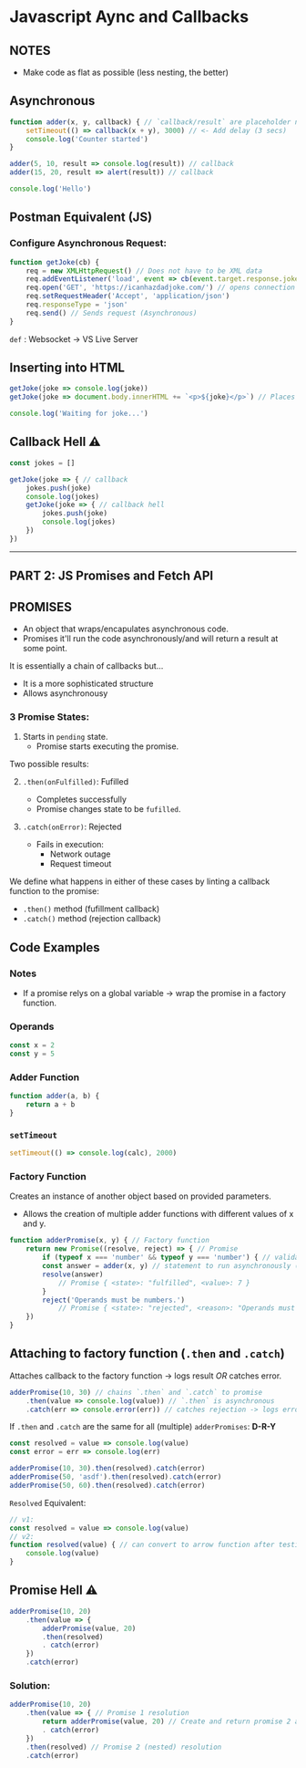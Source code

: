 # Javascript Aync and Callbacks

## NOTES

- Make code as flat as possible (less nesting, the better)

## Asynchronous

```javascript
function adder(x, y, callback) { // `callback/result` are placeholder names.
    setTimeout(() => callback(x + y), 3000) // <- Add delay (3 secs)
    console.log('Counter started')
}

adder(5, 10, result => console.log(result)) // callback
adder(15, 20, result => alert(result)) // callback

console.log('Hello')
```

## Postman Equivalent (JS)

### Configure Asynchronous Request:

```javascript
function getJoke(cb) {
    req = new XMLHttpRequest() // Does not have to be XML data
    req.addEventListener('load', event => cb(event.target.response.joke))
    req.open('GET', 'https://icanhazdadjoke.com/') // opens connection to server
    req.setRequestHeader('Accept', 'application/json')
    req.responseType = 'json'
    req.send() // Sends request (Asynchronous)
}
```

`def` : Websocket -> VS Live Server

## Inserting into HTML

```javascript
getJoke(joke => console.log(joke))
getJoke(joke => document.body.innerHTML += `<p>${joke}</p>`) // Places joke into HTML

console.log('Waiting for joke...')
```

## Callback Hell ⚠︎

```javascript
const jokes = []

getJoke(joke => { // callback
    jokes.push(joke)
    console.log(jokes)
    getJoke(joke => { // callback hell
        jokes.push(joke)
        console.log(jokes)
    })
})
```

---

## PART 2: JS Promises and Fetch API

## PROMISES

- An object that wraps/encapulates asynchronous code.
- Promises it'll run the code asynchronously/and will return a result at some point.

It is essentially a chain of callbacks but...

- It is a more sophisticated structure
- Allows asynchronousy

### 3 Promise States:

1. Starts in `pending` state.
   - Promise starts executing the promise.

Two possible results:

2. `.then(onFulfilled)`: Fufilled
    - Completes successfully
    - Promise changes state to be `fufilled`.

3. `.catch(onError)`: Rejected
    - Fails in execution:
      - Network outage
      - Request timeout

We define what happens in either of these cases by linting a callback function to the promise:

- `.then()` method (fufillment callback)
- `.catch()` method (rejection callback)

## Code Examples

### Notes

- If a promise relys on a global variable -> wrap the promise in a factory function.

### Operands

```javascript
const x = 2
const y = 5
```

### Adder Function

```javascript
function adder(a, b) {
    return a + b
}
```

### `setTimeout`

```javascript
setTimeout(() => console.log(calc), 2000)
```

### Factory Function

Creates an instance of another object based on provided parameters.

- Allows the creation of multiple adder functions with different values of x and y.

```javascript
function adderPromise(x, y) { // Factory function
    return new Promise((resolve, reject) => { // Promise
        if (typeof x === 'number' && typeof y === 'number') { // validation
        const answer = adder(x, y) // statement to run asynchronously (callback)
        resolve(answer)
            // Promise { <state>: "fulfilled", <value>: 7 }
        }
        reject('Operands must be numbers.')
            // Promise { <state>: "rejected", <reason>: "Operands must be numbers." }
    })
}
```

## Attaching to factory function (`.then` and `.catch`)

Attaches callback to the factory function -> logs result *OR* catches error.

```javascript
adderPromise(10, 30) // chains `.then` and `.catch` to promise
    .then(value => console.log(value)) // `.then` is asynchronous
    .catch(err => console.error(err)) // catches rejection -> logs error
```

If `.then` and `.catch` are the same for all (multiple) `adderPromises`: **D-R-Y**

```javascript
const resolved = value => console.log(value)
const error = err => console.log(err)

adderPromise(10, 30).then(resolved).catch(error)
adderPromise(50, 'asdf').then(resolved).catch(error)
adderPromise(50, 60).then(resolved).catch(error)
```

`Resolved` Equivalent:

```javascript
// v1:
const resolved = value => console.log(value)
// v2:
function resolved(value) { // can convert to arrow function after testing
    console.log(value)
}
```

## Promise Hell ⚠︎

```javascript
adderPromise(10, 20)
    .then(value => {
        adderPromise(value, 20)
        .then(resolved)
        . catch(error)
    })
    .catch(error)
```

### Solution:

```javascript
adderPromise(10, 20)
    .then(value => { // Promise 1 resolution
        return adderPromise(value, 20) // Create and return promise 2 asynchronously
        . catch(error)
    })
    .then(resolved) // Promise 2 (nested) resolution
    .catch(error)
```